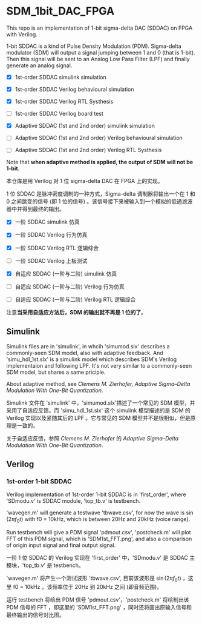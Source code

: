 # SDM_1bit_DAC_FPGA

This repo is an implementation of 1-bit sigma-delta DAC (SDDAC) on FPGA with Verilog.

1-bit SDDAC is a kind of Pulse Density Modulation (PDM). Sigma-delta modulator (SDM) will output a signal jumping between 1 and 0 (that is 1-bit). Then this signal will be sent to an Analog Low Pass Filter (LPF) and finally generate an analog signal.

- [X] 1st-order SDDAC simulink simulation

- [X] 1st-order SDDAC Verilog behavioural simulation

- [X] 1st-order SDDAC Verilog RTL Systhesis

- [ ] 1st-order SDDAC Verilog board test

- [X] Adaptive SDDAC (1st and 2nd order) simulink simulation

- [ ] Adaptive SDDAC (1st and 2nd order) Verilog behavioural simulation

- [ ] Adaptive SDDAC (1st and 2nd order) Verilog RTL Systhesis

Note that **when adaptive method is applied, the output of SDM will not be 1-bit**.

本仓库是用 Verilog 对 1 位 sigma-delta DAC 在 FPGA 上的实现。

1 位 SDDAC 是脉冲密度调制的一种方式，Sigma-delta 调制器将输出一个在 1 和 0 之间跳变的信号 (即 1 位的信号) 。该信号接下来被输入到一个模拟的低通滤波器中并得到最终的输出。

- [X] 一阶 SDDAC simulink 仿真

- [X] 一阶 SDDAC Verilog 行为仿真

- [X] 一阶 SDDAC Verilog RTL 逻辑综合

- [ ] 一阶 SDDAC Verilog 上板测试

- [X] 自适应 SDDAC (一阶与二阶) simulink 仿真

- [ ] 自适应 SDDAC (一阶与二阶) Verilog 行为仿真

- [ ] 自适应 SDDAC (一阶与二阶) Verilog RTL 逻辑综合

注意**当采用自适应方法后，SDM 的输出就不再是 1 位的了**。

## Simulink

Simulink files are in 'simulink', in whcih 'simumod.slx' describes a commonly-seen SDM model, also with adaptive feedback. And 'simu_hdl_1st.slx' is a simulink model which describes SDM's Verilog implementaion and following LPF. It's not very similar to a commonly-seen SDM model, but shares a same priciple.

About adaptive method, see *Clemens M. Zierhofer, Adaptive Sigma–Delta Modulation With One-Bit Quantization*.

Simulink 文件在 'simulink' 中，'simumod.slx'描述了一个常见的 SDM 模型，并采用了自适应反馈。而 'simu_hdl_1st.slx' 这个 simulink 模型描述的是 SDM 的 Verilog 实现以及紧随其后的 LPF 。它与常见的 SDM 模型并不是很相似，但是原理是一致的。

关于自适应反馈，参照 *Clemens M. Zierhofer* 的 *Adaptive Sigma–Delta Modulation With One-Bit Quantization*.

## Verilog

### 1st-order 1-bit SDDAC

Verilog implementation of 1st-order 1-bit SDDAC is in 'first_order', where 'SDmodu.v' is SDDAC module, 'top_tb.v' is testbench.

'wavegen.m' will generate a testwave 'tbwave.csv', for now the wave is $\sin(2 \pi f_0 t)$ with f0 = 10kHz, which is between 20Hz and 20kHz (voice range).

Run testbench will give a PDM signal 'pdmout.csv', 'postcheck.m' will plot FFT of this PDM signal, which is 'SDM1st_FFT.png', and also a comparison of origin input signal and final output signal.

一阶 1 位 SDDAC 的 Verilog 实现在 'first_order' 中，'SDmodu.v' 是 SDDAC 主模块，'top_tb.v' 是 testbench。

'wavegen.m' 将产生一个测试波形 'tbwave.csv', 目前该波形是 $\sin(2 \pi f_0 t)$ ，这里 f0 = 10kHz ，该频率位于 20Hz 到 20kHz 之间 (即音频范围)。

运行 testbench 将给出 PDM 信号 'pdmout.csv'，'postcheck.m' 将绘制出该 PDM 信号的 FFT ，即这里的 'SDM1st_FFT.png' ，同时还将画出原输入信号和最终输出的信号对比图。
